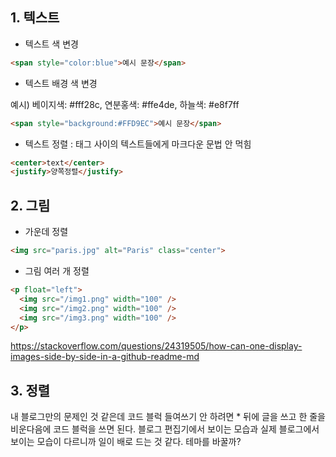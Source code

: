 ## 1. 텍스트
* 텍스트 색 변경
```html
<span style="color:blue">예시 문장</span>
```
* 텍스트 배경 색 변경

예시) 베이지색: #fff28c, 연분홍색: #ffe4de, 하늘색: #e8f7ff
```html
<span style="background:#FFD9EC">예시 문장</span>
```


* 텍스트 정렬 : 태그 사이의 텍스트들에게 마크다운 문법 안 먹힘
```html
<center>text</center>
<justify>양쪽정렬</justify>
```

## 2. 그림
* 가운데 정렬
```html
<img src="paris.jpg" alt="Paris" class="center">
```
* 그림 여러 개 정렬
```html
<p float="left">
  <img src="/img1.png" width="100" />
  <img src="/img2.png" width="100" /> 
  <img src="/img3.png" width="100" />
</p>
```
https://stackoverflow.com/questions/24319505/how-can-one-display-images-side-by-side-in-a-github-readme-md

## 3. 정렬
내 블로그만의 문제인 것 같은데 코드 블럭 들여쓰기 안 하려면 * 뒤에 글을 쓰고 한 줄을 비운다음에 코드 블럭을 쓰면 된다.
블로그 편집기에서 보이는 모습과 실제 블로그에서 보이는 모습이 다르니까 일이 배로 드는 것 같다. 테마를 바꿀까?
